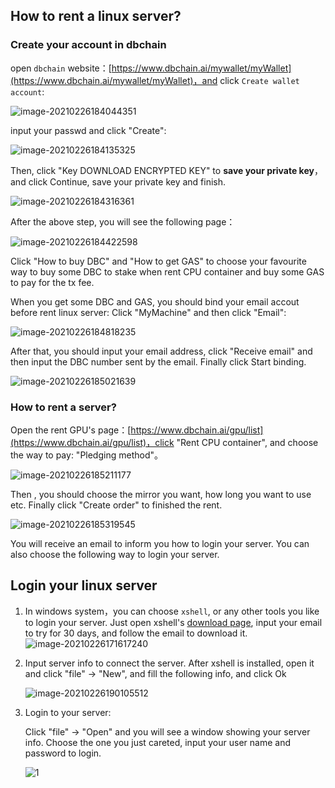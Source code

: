 ## How to rent a linux server?

### Create your account in dbchain

open `dbchain` website：[https://www.dbchain.ai/mywallet/myWallet](https://www.dbchain.ai/mywallet/myWallet)，and click `Create wallet account`:

![image-20210226184044351](prepare_vm_EN.assets/image-20210226184044351.png)

input your passwd and click "Create":

![image-20210226184135325](prepare_vm_EN.assets/image-20210226184135325.png)

Then, click "Key DOWNLOAD ENCRYPTED KEY" to **save your private key**， and click Continue, save your private key and finish.

![image-20210226184316361](prepare_vm_EN.assets/image-20210226184316361.png)

After the above step, you will see the following page：

![image-20210226184422598](prepare_vm_EN.assets/image-20210226184422598.png)

Click "How to buy DBC" and "How to get GAS" to choose your favourite way to buy some DBC to stake when rent CPU container and buy some GAS to pay for the tx fee.

When you get some DBC and GAS, you should bind your email accout before rent linux server: Click "MyMachine" and then click "Email":

![image-20210226184818235](prepare_vm_EN.assets/image-20210226184818235.png)

After that, you should input your email address,  click "Receive email" and then input the DBC number sent by the email. Finally click Start binding.

![image-20210226185021639](prepare_vm_EN.assets/image-20210226185021639.png)







### How to rent a server?

Open the rent GPU's page：[https://www.dbchain.ai/gpu/list](https://www.dbchain.ai/gpu/list)，click "Rent CPU container", and choose the way to pay: "Pledging method"。

![image-20210226185211177](prepare_vm_EN.assets/image-20210226185211177.png)

Then , you should choose the mirror you want, how long you want to use etc. Finally click "Create order" to finished the rent.

![image-20210226185319545](prepare_vm_EN.assets/image-20210226185319545.png)

You will receive an email to inform you how to login your server. You can also choose the following way to login your server.

## Login your linux server

1. In windows system，you can choose `xshell`, or any other tools you like to login your server. Just open xshell's [download page](https://www.netsarang.com/zh/xshell-download/), input your email to try for 30 days, and follow the email to download it.![image-20210226171617240](join_dbc_network_vm.assets/image-20210226171617240.png)

2. Input server info to connect the server. After xshell is installed, open it and click "file" -> "New", and fill the following info, and click  Ok

   ![image-20210226190105512](prepare_vm_EN.assets/image-20210226190105512.png)

3. Login to your server: 

   Click "file" -> "Open" and you will see a window showing your server info. Choose the one you just careted, input your user name and password to login.
   
   ![1](prepare_vm_EN.assets/1.png)
   
   

